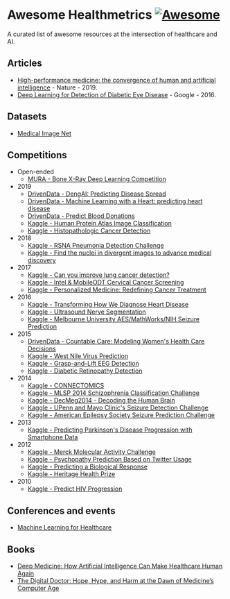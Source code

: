 # Awesome Healthmetrics [![Awesome](https://cdn.rawgit.com/sindresorhus/awesome/d7305f38d29fed78fa85652e3a63e154dd8e8829/media/badge.svg)](https://github.com/sindresorhus/awesome)

A curated list of awesome resources at the intersection of healthcare and AI. 

## Articles

- [High-performance medicine: the convergence of human and artificial intelligence](https://www.nature.com/articles/s41591-018-0300-7) - Nature - 2019.
- [Deep Learning for Detection of Diabetic Eye Disease](https://ai.googleblog.com/2016/11/deep-learning-for-detection-of-diabetic.html) - Google - 2016.

## Datasets

- [Medical Image Net](http://langlotzlab.stanford.edu/projects/medical-image-net/)

## Competitions

- Open-ended
  - [MURA - Bone X-Ray Deep Learning Competition](https://stanfordmlgroup.github.io/competitions/mura/)
- 2019
  - [DrivenData - DengAI: Predicting Disease Spread](https://www.drivendata.org/competitions/44/dengai-predicting-disease-spread/)
  - [DrivenData - Machine Learning with a Heart: predicting heart disease](https://www.drivendata.org/competitions/54/machine-learning-with-a-heart/)
  - [DrivenData - Predict Blood Donations](https://www.drivendata.org/competitions/2/warm-up-predict-blood-donations/)
  - [Kaggle - Human Protein Atlas Image Classification](https://www.kaggle.com/c/human-protein-atlas-image-classification)
  - [Kaggle - Histopathologic Cancer Detection](https://www.kaggle.com/c/histopathologic-cancer-detection)
- 2018
  - [Kaggle - RSNA Pneumonia Detection Challenge](https://www.kaggle.com/c/rsna-pneumonia-detection-challenge)
  - [Kaggle - Find the nuclei in divergent images to advance medical discovery](https://www.kaggle.com/c/data-science-bowl-2018)
- 2017
  - [Kaggle - Can you improve lung cancer detection?](https://www.kaggle.com/c/data-science-bowl-2017)
  - [Kaggle - Intel & MobileODT Cervical Cancer Screening](https://www.kaggle.com/c/intel-mobileodt-cervical-cancer-screening) 
  - [Kaggle - Personalized Medicine: Redefining Cancer Treatment](https://www.kaggle.com/c/msk-redefining-cancer-treatment)
- 2016 
  - [Kaggle - Transforming How We Diagnose Heart Disease](https://www.kaggle.com/c/second-annual-data-science-bowl)
  - [Kaggle - Ultrasound Nerve Segmentation](https://www.kaggle.com/c/ultrasound-nerve-segmentation)
  - [Kaggle - Melbourne University AES/MathWorks/NIH Seizure Prediction](https://www.kaggle.com/c/melbourne-university-seizure-prediction)
- 2015
  - [DrivenData - Countable Care: Modeling Women's Health Care Decisions](https://www.drivendata.org/competitions/6/countable-care-modeling-womens-health-care-decisions/)
  - [Kaggle - West Nile Virus Prediction](https://www.kaggle.com/c/predict-west-nile-virus/data)
  - [Kaggle - Grasp-and-Lift EEG Detection](https://www.kaggle.com/c/grasp-and-lift-eeg-detection)
  - [Kaggle - Diabetic Retinopathy Detection](https://www.kaggle.com/c/diabetic-retinopathy-detection)
- 2014
  - [Kaggle - CONNECTOMICS](https://www.kaggle.com/c/connectomics)
  - [Kaggle - MLSP 2014 Schizophrenia Classification Challenge](https://www.kaggle.com/c/mlsp-2014-mri)
  - [Kaggle - DecMeg2014 - Decoding the Human Brain](https://www.kaggle.com/c/decoding-the-human-brain)
  - [Kaggle - UPenn and Mayo Clinic's Seizure Detection Challenge](https://www.kaggle.com/c/seizure-detection)
  - [Kaggle - American Epilepsy Society Seizure Prediction Challenge](https://www.kaggle.com/c/seizure-prediction)
- 2013
  - [Kaggle - Predicting Parkinson's Disease Progression with Smartphone Data](https://www.kaggle.com/c/predicting-parkinson-s-disease-progression-with-smartphone-data)
- 2012
  - [Kaggle - Merck Molecular Activity Challenge](https://www.kaggle.com/c/MerckActivity)
  - [Kaggle - Psychopathy Prediction Based on Twitter Usage](https://www.kaggle.com/c/twitter-psychopathy-prediction)
  - [Kaggle - Predicting a Biological Response](https://www.kaggle.com/c/bioresponse)
  - [Kaggle - Heritage Health Prize](https://www.kaggle.com/c/hhp)
- 2010
  - [Kaggle - Predict HIV Progression](https://www.kaggle.com/c/hivprogression)

## Conferences and events

- [Machine Learning for Healthcare](https://www.mlforhc.org/)

## Books

- [Deep Medicine: How Artificial Intelligence Can Make Healthcare Human Again](https://www.amazon.com/Deep-Medicine-Artificial-Intelligence-Healthcare/dp/1541644638/ref=sr_1_1?ie=UTF8&qid=1547245092&sr=8-1)
- [The Digital Doctor: Hope, Hype, and Harm at the Dawn of Medicine’s Computer Age](https://www.amazon.com/Digital-Doctor-Hope-Medicines-Computer/dp/0071849467/ref=sr_1_1?ie=UTF8&qid=1547245287&sr=8-1)
